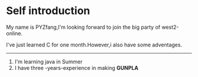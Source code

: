 # Self introduction

<p>My name is PYZfang,I'm looking forward to join the big party of west2-online.</p>
I've just learned C for one month.However,i also have some adventages.</p>

***
1. I'm learning java in Summer
2. I have three -years-experience in making **GUNPLA**